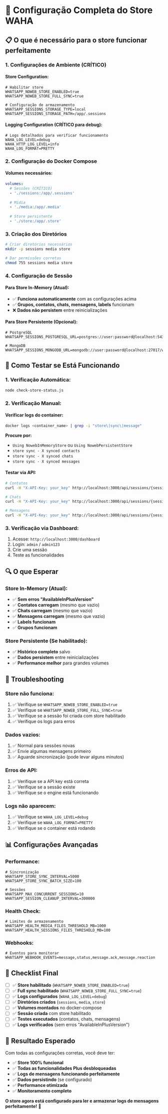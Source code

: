 # 🔧 Configuração Completa do Store WAHA

## 📋 O que é necessário para o store funcionar perfeitamente

### 1. **Configurações de Ambiente (CRÍTICO)**

#### **Store Configuration:**
```env
# Habilitar store
WHATSAPP_NOWEB_STORE_ENABLED=true
WHATSAPP_NOWEB_STORE_FULL_SYNC=true

# Configuração de armazenamento
WHATSAPP_SESSIONS_STORAGE_TYPE=local
WHATSAPP_SESSIONS_STORAGE_PATH=/app/.sessions
```

#### **Logging Configuration (CRÍTICO para debug):**
```env
# Logs detalhados para verificar funcionamento
WAHA_LOG_LEVEL=debug
WAHA_HTTP_LOG_LEVEL=info
WAHA_LOG_FORMAT=PRETTY
```

### 2. **Configuração do Docker Compose**

#### **Volumes necessários:**
```yaml
volumes:
  # Sessões (CRÍTICO)
  - './sessions:/app/.sessions'
  
  # Mídia
  - './media:/app/.media'
  
  # Store persistente
  - './store:/app/.store'
```

### 3. **Criação dos Diretórios**

```bash
# Criar diretórios necessários
mkdir -p sessions media store

# Dar permissões corretas
chmod 755 sessions media store
```

### 4. **Configuração de Sessão**

#### **Para Store In-Memory (Atual):**
- ✅ **Funciona automaticamente** com as configurações acima
- ✅ **Grupos, contatos, chats, mensagens, labels** funcionam
- ❌ **Dados não persistem** entre reinicializações

#### **Para Store Persistente (Opcional):**
```env
# PostgreSQL
WHATSAPP_SESSIONS_POSTGRESQL_URL=postgres://user:password@localhost:5432/waha

# MongoDB
WHATSAPP_SESSIONS_MONGODB_URL=mongodb://user:password@localhost:27017/waha
```

## 🧪 Como Testar se Está Funcionando

### 1. **Verificação Automática:**
```bash
node check-store-status.js
```

### 2. **Verificação Manual:**

#### **Verificar logs do container:**
```bash
docker logs <container_name> | grep -i "store\|sync\|message"
```

**Procure por:**
- `Using NowebInMemoryStore` ou `Using NowebPersistentStore`
- `store sync - X synced contacts`
- `store sync - X synced chats`
- `store sync - X synced messages`

#### **Testar via API:**
```bash
# Contatos
curl -H "X-API-Key: your_key" http://localhost:3000/api/sessions/{sessionId}/contacts

# Chats
curl -H "X-API-Key: your_key" http://localhost:3000/api/sessions/{sessionId}/chats

# Mensagens
curl -H "X-API-Key: your_key" http://localhost:3000/api/sessions/{sessionId}/chats/default/messages
```

### 3. **Verificação via Dashboard:**
1. Acesse: `http://localhost:3000/dashboard`
2. Login: `admin` / `admin123`
3. Crie uma sessão
4. Teste as funcionalidades

## 🔍 O que Esperar

### **Store In-Memory (Atual):**
- ✅ **Sem erros "AvailableInPlusVersion"**
- ✅ **Contatos carregam** (mesmo que vazio)
- ✅ **Chats carregam** (mesmo que vazio)
- ✅ **Mensagens carregam** (mesmo que vazio)
- ✅ **Labels funcionam**
- ✅ **Grupos funcionam**

### **Store Persistente (Se habilitado):**
- ✅ **Histórico completo** salvo
- ✅ **Dados persistem** entre reinicializações
- ✅ **Performance melhor** para grandes volumes

## 🚨 Troubleshooting

### **Store não funciona:**
1. ✅ Verifique se `WHATSAPP_NOWEB_STORE_ENABLED=true`
2. ✅ Verifique se `WHATSAPP_NOWEB_STORE_FULL_SYNC=true`
3. ✅ Verifique se a sessão foi criada com store habilitado
4. ✅ Verifique os logs para erros

### **Dados vazios:**
1. ✅ Normal para sessões novas
2. ✅ Envie algumas mensagens primeiro
3. ✅ Aguarde sincronização (pode levar alguns minutos)

### **Erros de API:**
1. ✅ Verifique se a API key está correta
2. ✅ Verifique se a sessão existe
3. ✅ Verifique se o engine está funcionando

### **Logs não aparecem:**
1. ✅ Verifique se `WAHA_LOG_LEVEL=debug`
2. ✅ Verifique se `WAHA_LOG_FORMAT=PRETTY`
3. ✅ Verifique se o container está rodando

## 📊 Configurações Avançadas

### **Performance:**
```env
# Sincronização
WHATSAPP_STORE_SYNC_INTERVAL=5000
WHATSAPP_STORE_SYNC_BATCH_SIZE=100

# Sessões
WHATSAPP_MAX_CONCURRENT_SESSIONS=10
WHATSAPP_SESSION_CLEANUP_INTERVAL=300000
```

### **Health Check:**
```env
# Limites de armazenamento
WHATSAPP_HEALTH_MEDIA_FILES_THRESHOLD_MB=1000
WHATSAPP_HEALTH_SESSIONS_FILES_THRESHOLD_MB=100
```

### **Webhooks:**
```env
# Eventos para monitorar
WHATSAPP_WEBHOOK_EVENTS=message,status,message.ack,message.reaction
```

## 🎯 Checklist Final

- [ ] ✅ **Store habilitado** (`WHATSAPP_NOWEB_STORE_ENABLED=true`)
- [ ] ✅ **Full sync habilitado** (`WHATSAPP_NOWEB_STORE_FULL_SYNC=true`)
- [ ] ✅ **Logs configurados** (`WAHA_LOG_LEVEL=debug`)
- [ ] ✅ **Diretórios criados** (`sessions`, `media`, `store`)
- [ ] ✅ **Volumes montados** no docker-compose
- [ ] ✅ **Sessão criada** com store habilitado
- [ ] ✅ **Testes executados** (contatos, chats, mensagens)
- [ ] ✅ **Logs verificados** (sem erros "AvailableInPlusVersion")

## 🚀 Resultado Esperado

Com todas as configurações corretas, você deve ter:

- ✅ **Store 100% funcional**
- ✅ **Todas as funcionalidades Plus desbloqueadas**
- ✅ **Logs de mensagens funcionando perfeitamente**
- ✅ **Dados persistindo** (se configurado)
- ✅ **Performance otimizada**
- ✅ **Monitoramento completo**

**O store agora está configurado para ler e armazenar logs de mensagens perfeitamente!** 🎉
